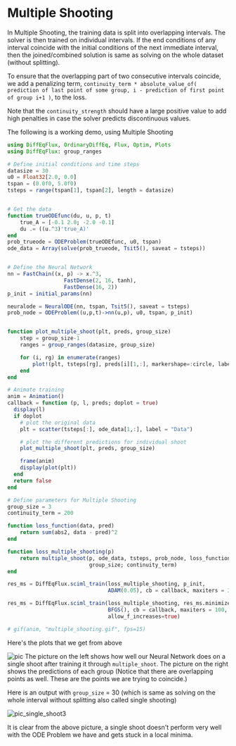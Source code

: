 # Multiple Shooting

In Multiple Shooting, the training data is split into overlapping intervals.
The solver is then trained on individual intervals. If the end conditions of any
interval coincide with the initial conditions of the next immediate interval,
then the joined/combined solution is same as solving on the whole dataset
(without splitting).

To ensure that the overlapping part of two consecutive intervals coincide,
we add a penalizing term, `continuity_term * absolute_value_of( prediction
of last point of some group, i - prediction of first point of group i+1 )`, to
the loss.

Note that the `continuity_strength` should have a large positive value to add
high penalties in case the solver predicts discontinuous values.


The following is a working demo, using Multiple Shooting

```julia
using DiffEqFlux, OrdinaryDiffEq, Flux, Optim, Plots
using DiffEqFlux: group_ranges

# Define initial conditions and time steps
datasize = 30
u0 = Float32[2.0, 0.0]
tspan = (0.0f0, 5.0f0)
tsteps = range(tspan[1], tspan[2], length = datasize)


# Get the data
function trueODEfunc(du, u, p, t)
    true_A = [-0.1 2.0; -2.0 -0.1]
    du .= ((u.^3)'true_A)'
end
prob_trueode = ODEProblem(trueODEfunc, u0, tspan)
ode_data = Array(solve(prob_trueode, Tsit5(), saveat = tsteps))


# Define the Neural Network
nn = FastChain((x, p) -> x.^3,
                  FastDense(2, 16, tanh),
                  FastDense(16, 2))
p_init = initial_params(nn)

neuralode = NeuralODE(nn, tspan, Tsit5(), saveat = tsteps)
prob_node = ODEProblem((u,p,t)->nn(u,p), u0, tspan, p_init)


function plot_multiple_shoot(plt, preds, group_size)
	step = group_size-1
	ranges = group_ranges(datasize, group_size)

	for (i, rg) in enumerate(ranges)
		plot!(plt, tsteps[rg], preds[i][1,:], markershape=:circle, label="Group $(i)")
	end
end

# Animate training
anim = Animation()
callback = function (p, l, preds; doplot = true)
  display(l)
  if doplot
	# plot the original data
	plt = scatter(tsteps[:], ode_data[1,:], label = "Data")

	# plot the different predictions for individual shoot
	plot_multiple_shoot(plt, preds, group_size)

    frame(anim)
    display(plot(plt))
  end
  return false
end

# Define parameters for Multiple Shooting
group_size = 3
continuity_term = 200

function loss_function(data, pred)
	return sum(abs2, data - pred)^2
end

function loss_multiple_shooting(p)
    return multiple_shoot(p, ode_data, tsteps, prob_node, loss_function, Tsit5(),
                          group_size; continuity_term)
end

res_ms = DiffEqFlux.sciml_train(loss_multiple_shooting, p_init,
                                ADAM(0.05), cb = callback, maxiters = 300)

res_ms = DiffEqFlux.sciml_train(loss_multiple_shooting, res_ms.minimizer,
                                BFGS(), cb = callback, maxiters = 100,
                                allow_f_increases=true)

# gif(anim, "multiple_shooting.gif", fps=15)

```
Here's the plots that we get from above

![pic](https://user-images.githubusercontent.com/58384989/111881194-6de9a480-89d5-11eb-8f21-6481d1e22521.PNG)
The picture on the left shows how well our Neural Network does on a single shoot
after training it through `multiple_shoot`.
The picture on the right shows the predictions of each group (Notice that there
are overlapping points as well. These are the points we are trying to coincide.)

Here is an output with `group_size` = 30 (which is same as solving on the whole
interval without splitting also called single shooting)

![pic_single_shoot3](https://user-images.githubusercontent.com/58384989/111843307-f0fff180-8926-11eb-9a06-2731113173bc.PNG)

It is clear from the above picture, a single shoot doesn't perform very well
with the ODE Problem we have and gets stuck in a local minima.
